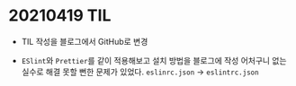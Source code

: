 # 20210419 TIL
- TIL 작성을 블로그에서 GitHub로 변경

- `ESlint`와 `Prettier`를 같이 적용해보고 설치 방법을 블로그에 작성
어처구니 없는 실수로 해결 못할 뻔한 문제가 있었다. `eslinrc.json` -> `eslintrc.json`

